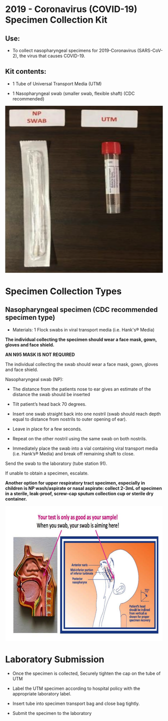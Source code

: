 # 2019 - Coronavirus (COVID-19) Specimen Collection Kit

## Use: 

* To collect nasopharyngeal specimens for 2019-Coronavirus (SARS-CoV-2), the virus that causes COVID-19.

## Kit contents:

* 1 Tube of Universal Transport Media (UTM)

* 1 Nasopharyngeal swab (smaller swab, flexible shaft) (CDC recommended)

![](assets/specimen-collection-kit.png)

# Specimen Collection Types

## Nasopharyngeal specimen (CDC recommended specimen type)

* Materials: 1 Flock swabs in viral transport media (i.e. Hank's® Media)

**The individual collecting the specimen should wear a face mask, gown, gloves and face shield.**

**AN N95 MASK IS NOT REQUIRED**

The individual collecting the swab should wear a face mask, gown, gloves and face shield.

Nasopharyngeal swab (NP):

* The distance from the patients nose to ear gives an estimate of the distance the swab should be inserted

* Tilt patient’s head back 70 degrees.

* Insert one swab straight back into one nostril (swab should reach depth equal to distance from nostrils to outer opening of ear).

* Leave in place for a few seconds.

* Repeat on the other nostril using the same swab on both nostrils.

* Immediately place the swab into a vial containing viral transport media (i.e. Hank’s® Media) and break off remaining shaft to close.

Send the swab to the laboratory (tube station 91).

If unable to obtain a specimen, escalate.

**Another option for upper respiratory tract specimen, especially in children is NP wash/aspirate or nasal aspirate: collect 2-3mL of specimen in a sterile, leak-proof, screw-cap sputum collection cup or sterile dry container.**

![](assets/nasopharyngeal-specimen.png)

# Laboratory Submission

* Once the specimen is collected, Securely tighten the cap on the tube of UTM

* Label the UTM specimen according to hospital policy with the appropriate laboratory label.

* Insert tube into specimen transport bag and close bag tightly.

* Submit the specimen to the laboratory